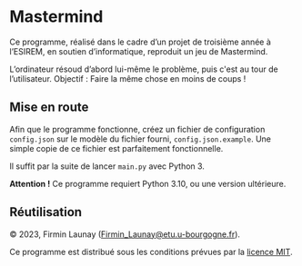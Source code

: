 # Mastermind

Ce programme, réalisé dans le cadre d’un projet de troisième année à l’ESIREM, en soutien d’informatique, reproduit un
jeu de Mastermind.

L’ordinateur résoud d’abord lui-même le problème, puis c'est au tour de l’utilisateur. Objectif&nbsp;: Faire la même
chose en moins de coups&nbsp;!

## Mise en route

Afin que le programme fonctionne, créez un fichier de configuration `config.json` sur le modèle du fichier fourni,
`config.json.example`. Une simple copie de ce fichier est parfaitement fonctionnelle.

Il suffit par la suite de lancer `main.py` avec Python 3.

**Attention&nbsp;!** Ce programme requiert Python 3.10, ou une version ultérieure.

## Réutilisation
© 2023, Firmin Launay ([Firmin_Launay@etu.u-bourgogne.fr](mailto:Firmin_Launay@etu.u-bourgogne.fr)).

Ce programme est distribué sous les conditions prévues par la [licence MIT](LICENSE).
